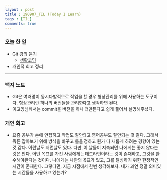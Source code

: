 ```yaml
---
layout : post
title : 190907_TIL (Today I Learn)
tags : [TIL]
comments: true
---
```

### 오늘 한 일
- Git 강의 듣기
  - [생활코딩](https://opentutorials.org/course/3839/22590)
- 개인적 회고 정리
---
### 백지 노트
- Git은 여러명이 동시다발적으로 작업을 할 경우 형상관리를 위해 사용하는 도구이다. 형상관리란 하나의 버전들을 관리한다고 생각하면 된다.
- 이고잉님께서는 commit을 버전을 하나 더만든다고 쉽게 풀어서 설명해주셨다.

### 개인 회고
- 요즘 공부가 손에 안잡히고 작업도 잘안되고 영어공부도 잘안되는 것 같다. 그래서 뭐든 잡아보기 위해 방식을 바꾸고 룰을 정하고 뭔가 다 새롭게 하려는 경향이 있는 것 같다. 이런날도 저런날도 있다. 다만, 이 날들이 지속되면 나에게는 좋지 않다는 것은 안다. 어떤 목표를 가진 사람에게는 데드라인이라는 것이 존재하고, 그것을 완수해야한다는 것이다. 나에게는 나만의 목표가 있고, 그를 달성하기 위한 한정적인 시간이 존재한다. 그렇다면, 지금 시점에서 한번 생각해보자. 내가 과연 정말 의미있는 시간들을 사용하고 있는가?
